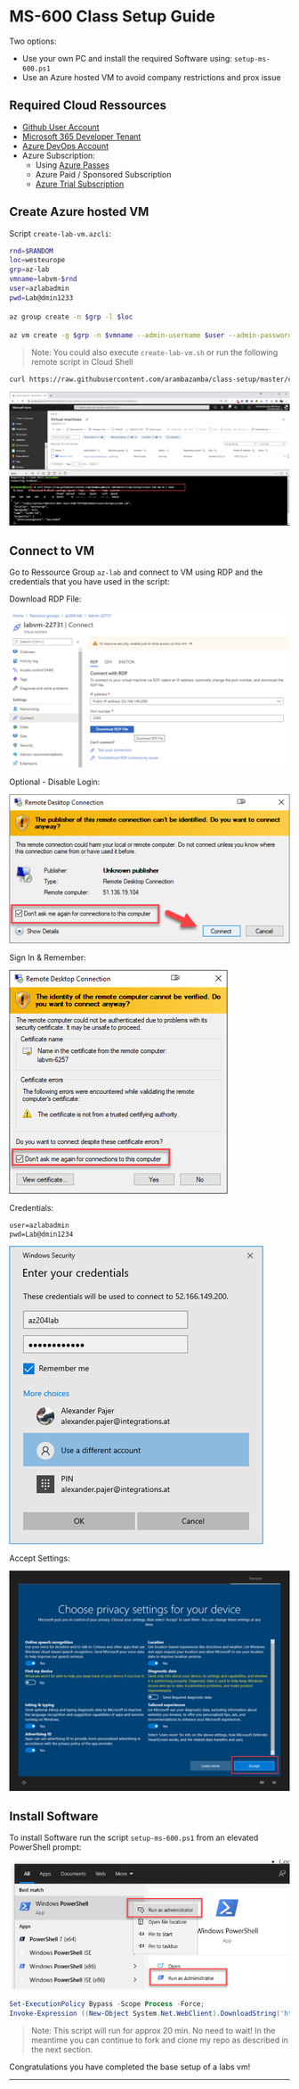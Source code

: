 # MS-600 Class Setup Guide

Two options:

-   Use your own PC and install the required Software using: `setup-ms-600.ps1`
-   Use an Azure hosted VM to avoid company restrictions and prox issue

## Required Cloud Ressources

-   [Github User Account](https://github.com/)
-   [Microsoft 365 Developer Tenant](https://developer.microsoft.com/en-us/microsoft-365/dev-program)
-   [Azure DevOps Account](https://dev.azure.com/)
-   Azure Subscription:
    -   Using [Azure Passes](https://www.microsoftazurepass.com/)
    -   Azure Paid / Sponsored Subscription
    -   [Azure Trial Subscription](https://azure.microsoft.com/en-us/free/)

## Create Azure hosted VM

Script `create-lab-vm.azcli`:

```bash
rnd=$RANDOM
loc=westeurope
grp=az-lab
vmname=labvm-$rnd
user=azlabadmin
pwd=Lab@dmin1233

az group create -n $grp -l $loc

az vm create -g $grp -n $vmname --admin-username $user --admin-password $pwd --image  MicrosoftWindowsDesktop:Windows-10:20h1-pro-g2:19041.928.2104091205 --size Standard_E2s_v3
```

> Note: You could also execute `create-lab-vm.sh` or run the following remote script in Cloud Shell

```bash
curl https://raw.githubusercontent.com/arambazamba/class-setup/master/classes/ms-600/create-lab-vm.sh | bash
```

![create-labvm](_images/create-lab-vm.jpg)

## Connect to VM

Go to Ressource Group `az-lab` and connect to VM using RDP and the credentials that you have used in the script:

Download RDP File:

![download-rdp](_images/download-rdp.jpg)

Optional - Disable Login:

![disable-login](_images/disable-login.jpg)

Sign In & Remember:

![connect-rdp](_images/trust-vm.jpg)

Credentials:

```
user=azlabadmin
pwd=Lab@dmin1234
```

![sign-in.jpg](_images/sign-in.jpg)

Accept Settings:

![accept-settings](_images/accept-settings.jpg)

## Install Software

To install Software run the script `setup-ms-600.ps1` from an elevated PowerShell prompt:

![run-as](_images/run-as.jpg)

```powershell
Set-ExecutionPolicy Bypass -Scope Process -Force;
Invoke-Expression ((New-Object System.Net.WebClient).DownloadString('https://raw.githubusercontent.com/ARambazamba/ms-600/master/Setup/setup-ms-600.ps1'))
```

> Note: This script will run for approx 20 min. No need to wait! In the meantime you can continue to fork and clone my repo as described in the next section.

Congratulations you have completed the base setup of a labs vm!

---
